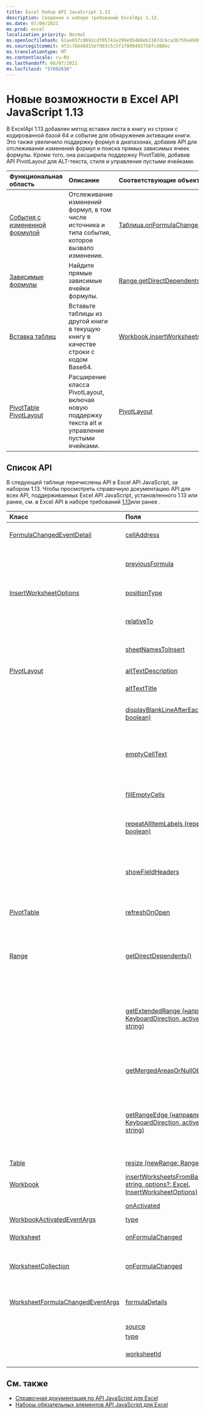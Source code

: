 ```yaml
---
title: Excel Набор API JavaScript 1.13
description: Сведения о наборе требований ExcelApi 1.13.
ms.date: 07/09/2021
ms.prod: excel
localization_priority: Normal
ms.openlocfilehash: 61ae65fc0692cdf05741e299e95460eb3167dc6ca3b759a49d655c3a8f1bc425
ms.sourcegitcommit: 4f2c76b48d15e7d03c5c5f1f809493758fcd88ec
ms.translationtype: MT
ms.contentlocale: ru-RU
ms.lasthandoff: 08/07/2021
ms.locfileid: "57092636"
---
```

# <a name="whats-new-in-excel-javascript-api-113"></a>Новые возможности в Excel API JavaScript 1.13

В ExcelApi 1.13 добавлен метод вставки листа в книгу из строки с кодированной базой 64 и событие для обнаружения активации книги. Это также увеличило поддержку формул в диапазонах, добавив API для отслеживания изменений формул и поиска прямых зависимых ячеек формулы. Кроме того, она расширила поддержку PivotTable, добавив API PivotLayout для ALT-текста, стиля и управления пустыми ячейками.

| Функциональная область | Описание | Соответствующие объекты |
|:--- |:--- |:--- |
| [События с измененной формулой](../../excel/excel-add-ins-worksheets.md#detect-formula-changes) | Отслеживание изменений формул, в том числе источника и типа события, которое вызвало изменение. | [Таблица.onFormulaChanged](/javascript/api/excel/excel.worksheet#onFormulaChanged)|
| [Зависимые формулы](../../excel/excel-add-ins-ranges-precedents-dependents.md#get-the-direct-dependents-of-a-formula) | Найдите прямые зависимые ячейки формулы. | [Range.getDirectDependents](/javascript/api/excel/excel.range#getDirectDependents__) |
| [Вставка таблиц](../../excel//excel-add-ins-workbooks.md#insert-a-copy-of-an-existing-workbook-into-the-current-one) | Вставьте таблицы из другой книги в текущую книгу в качестве строки с кодом Base64. | [Workbook.insertWorksheetsFromBase64](/javascript/api/excel/excel.workbook#insertWorksheetsFromBase64_base64File__options_) |
| [PivotTable PivotLayout](../../excel/excel-add-ins-pivottables.md#other-pivotlayout-functions) | Расширение класса PivotLayout, включая новую поддержку текста alt и управление пустыми ячейками. | [PivotLayout](/javascript/api/excel/excel.pivotlayout) |

## <a name="api-list"></a>Список API

В следующей таблице перечислены API в Excel API JavaScript, за набором 1.13. Чтобы просмотреть справочную документацию API для всех API, поддерживаемых Excel API JavaScript, установленного 1.13 или ранее, см. в Excel API в наборе требований [1.13](/javascript/api/excel?view=excel-js-1.13&preserve-view=true)или ранее .

| Класс | Поля | Описание |
|:---|:---|:---|
|[FormulaChangedEventDetail](/javascript/api/excel/excel.formulachangedeventdetail)|[cellAddress](/javascript/api/excel/excel.formulachangedeventdetail#cellAddress)|Адрес ячейки, содержаной измененную формулу.|
||[previousFormula](/javascript/api/excel/excel.formulachangedeventdetail#previousFormula)|Представляет предыдущую формулу, прежде чем она была изменена.|
|[InsertWorksheetOptions](/javascript/api/excel/excel.insertworksheetoptions)|[positionType](/javascript/api/excel/excel.insertworksheetoptions#positionType)|Положение вставки в текущей книге новых таблиц.|
||[relativeTo](/javascript/api/excel/excel.insertworksheetoptions#relativeTo)|Таблица в текущей книге, которая ссылается на `WorksheetPositionType` параметр.|
||[sheetNamesToInsert](/javascript/api/excel/excel.insertworksheetoptions#sheetNamesToInsert)|Имена отдельных таблиц, которые необходимо вставить.|
|[PivotLayout](/javascript/api/excel/excel.pivotlayout)|[altTextDescription](/javascript/api/excel/excel.pivotlayout#altTextDescription)|The alt text description of the PivotTable.|
||[altTextTitle](/javascript/api/excel/excel.pivotlayout#altTextTitle)|The alt text title of the PivotTable.|
||[displayBlankLineAfterEachItem(display: boolean)](/javascript/api/excel/excel.pivotlayout#displayBlankLineAfterEachItem_display_)|Задает, следует ли отображать пустую строку после каждого элемента.|
||[emptyCellText](/javascript/api/excel/excel.pivotlayout#emptyCellText)|Текст, который автоматически заполняется в любую пустую ячейку в PivotTable если `fillEmptyCells == true` .|
||[fillEmptyCells](/javascript/api/excel/excel.pivotlayout#fillEmptyCells)|Указывает, должны ли пустые ячейки в PivotTable заполняться с `emptyCellText` помощью .|
||[repeatAllItemLabels (repeatLabels: boolean)](/javascript/api/excel/excel.pivotlayout#repeatAllItemLabels_repeatLabels_)|Задает параметр "Повторите все метки элементов" во всех полях в PivotTable.|
||[showFieldHeaders](/javascript/api/excel/excel.pivotlayout#showFieldHeaders)|Указывает, отображаются ли в pivotTable полевые заголовок (подписи полей и отфильтровываемые выпадения).|
|[PivotTable](/javascript/api/excel/excel.pivottable)|[refreshOnOpen](/javascript/api/excel/excel.pivottable#refreshOnOpen)|Указывает, обновляется ли pivotTable при открываемой книге.|
|[Range](/javascript/api/excel/excel.range)|[getDirectDependents()](/javascript/api/excel/excel.range#getDirectDependents__)|Возвращает объект, представляющего диапазон, содержащий все прямые иждивенцы ячейки в одной и той же таблице или в нескольких `WorkbookRangeAreas` таблицах.|
||[getExtendedRange (направление: Excel. KeyboardDirection, activeCell?: Range \| string)](/javascript/api/excel/excel.range#getExtendedRange_direction__activeCell_)|Возвращает объект диапазона, который включает текущий диапазон и до края диапазона, в зависимости от предоставленного направления.|
||[getMergedAreasOrNullObject()](/javascript/api/excel/excel.range#getMergedAreasOrNullObject__)|Возвращает объект RangeAreas, который представляет объединенные области в этом диапазоне.|
||[getRangeEdge (направление: Excel. KeyboardDirection, activeCell?: Range \| string)](/javascript/api/excel/excel.range#getRangeEdge_direction__activeCell_)|Возвращает объект диапазона, который является краеугольным элементом области данных, соответствующей предоставленной направлению.|
|[Table](/javascript/api/excel/excel.table)|[resize (newRange: Range \| string)](/javascript/api/excel/excel.table#resize_newRange_)|Resize the table to the new range.|
|[Workbook](/javascript/api/excel/excel.workbook)|[insertWorksheetsFromBase64(base64File: string, options?: Excel. InsertWorksheetOptions)](/javascript/api/excel/excel.workbook#insertWorksheetsFromBase64_base64File__options_)|Вставляет указанные таблицы из источника книги в текущую книгу.|
||[onActivated](/javascript/api/excel/excel.workbook#onActivated)|Возникает при активации книги.|
|[WorkbookActivatedEventArgs](/javascript/api/excel/excel.workbookactivatedeventargs)|[type](/javascript/api/excel/excel.workbookactivatedeventargs#type)|Получает тип события.|
|[Worksheet](/javascript/api/excel/excel.worksheet)|[onFormulaChanged](/javascript/api/excel/excel.worksheet#onFormulaChanged)|Возникает, когда в этом таблице изменена одна или несколько формул.|
|[WorksheetCollection](/javascript/api/excel/excel.worksheetcollection)|[onFormulaChanged](/javascript/api/excel/excel.worksheetcollection#onFormulaChanged)|Возникает, когда одна или несколько формул меняются в любом таблице этой коллекции.|
|[WorksheetFormulaChangedEventArgs](/javascript/api/excel/excel.worksheetformulachangedeventargs)|[formulaDetails](/javascript/api/excel/excel.worksheetformulachangedeventargs#formulaDetails)|Получает массив объектов, содержащих сведения обо всех `FormulaChangedEventDetail` измененных формулах.|
||[source](/javascript/api/excel/excel.worksheetformulachangedeventargs#source)|Источник события.|
||[type](/javascript/api/excel/excel.worksheetformulachangedeventargs#type)|Получает тип события.|
||[worksheetId](/javascript/api/excel/excel.worksheetformulachangedeventargs#worksheetId)|Получает ID таблицы, в которой изменена формула.|

## <a name="see-also"></a>См. также

- [Справочная документация по API JavaScript для Excel](/javascript/api/excel?view=excel-js-1.13&preserve-view=true)
- [Наборы обязательных элементов API JavaScript для Excel](excel-api-requirement-sets.md)
